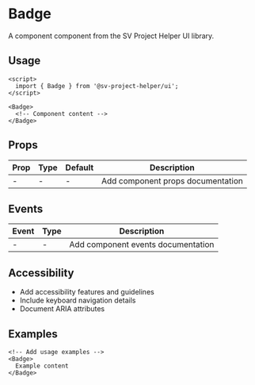 # Badge

A component component from the SV Project Helper UI library.

## Usage

```svelte
<script>
  import { Badge } from '@sv-project-helper/ui';
</script>

<Badge>
  <!-- Component content -->
</Badge>
```

## Props

| Prop | Type | Default | Description |
|------|------|---------|-------------|
| - | - | - | Add component props documentation |

## Events

| Event | Type | Description |
|-------|------|-------------|
| - | - | Add component events documentation |

## Accessibility

- Add accessibility features and guidelines
- Include keyboard navigation details
- Document ARIA attributes

## Examples

```svelte
<!-- Add usage examples -->
<Badge>
  Example content
</Badge>
```